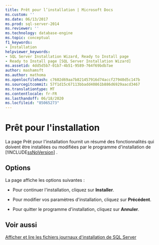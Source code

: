 ```yaml
---
title: Prêt pour l’installation | Microsoft Docs
ms.custom: ''
ms.date: 06/13/2017
ms.prod: sql-server-2014
ms.reviewer: ''
ms.technology: database-engine
ms.topic: conceptual
f1_keywords:
- Installation
helpviewer_keywords:
- SQL Server Installation Wizard, Ready to Install page
- Ready to Install page [SQL Server Installation Wizard]
ms.assetid: 4dd5d5b7-01b7-4b51-9589-764f69bdb7ae
author: mashamsft
ms.author: mathoma
ms.openlocfilehash: c7602d69aa7b821457916d74accf27940d5c147b
ms.sourcegitcommit: 57f1d15c67113bbadd40861b886d6929aacd3467
ms.translationtype: MT
ms.contentlocale: fr-FR
ms.lasthandoff: 06/18/2020
ms.locfileid: "85065273"
---
```

# <a name="ready-to-install"></a>Prêt pour l'installation
  La page Prêt pour l'installation fournit un résumé des fonctionnalités qui doivent être installées ou modifiées par le programme d'installation de [!INCLUDE[ssNoVersion](../../includes/ssnoversion-md.md)] .  
  
## <a name="options"></a>Options  
 La page affiche les options suivantes :  
  
-   Pour continuer l'installation, cliquez sur **Installer**.  
  
-   Pour modifier vos paramètres d'installation, cliquez sur **Précédent**.  
  
-   Pour quitter le programme d'installation, cliquez sur **Annuler**.  
  
## <a name="see-also"></a>Voir aussi  
 [Afficher et lire les fichiers journaux d'installation de SQL Server](../../database-engine/install-windows/view-and-read-sql-server-setup-log-files.md)  
  
  
